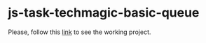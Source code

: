 # js-task-techmagic-basic-queue

Please, follow this [link](anastasiiaafanasieva.github.io/js-task-techmagic-basic-queue/index.html) to see the working project.
